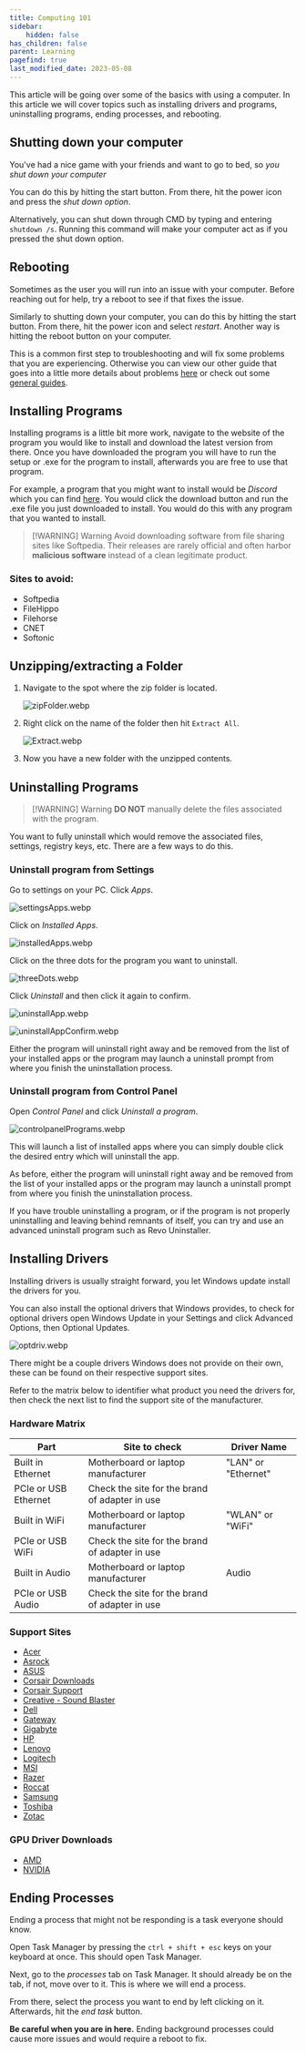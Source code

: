 ```yaml
---
title: Computing 101
sidebar:
    hidden: false
has_children: false
parent: Learning
pagefind: true
last_modified_date: 2023-05-08
---
```




This article will be going over some of the basics with using a computer. In this article we will cover topics such as installing drivers and programs, uninstalling programs, ending processes, and rebooting. 

## Shutting down your computer
You've had a nice game with your friends and want to go to bed, so *you shut down your computer*

You can do this by hitting the start button. From there, hit the power icon and press the *shut down option*. 

Alternatively, you can shut down through CMD by typing and entering `shutdown /s`. Running this command will make your computer act as if you pressed the shut down option.

## Rebooting 
Sometimes as the user you will run into an issue with your computer. Before reaching out for help, try a reboot to see if that fixes the issue. 

Similarly to shutting down your computer, you can do this by hitting the start button. From there, hit the power icon and select *restart*. Another way is hitting the reboot button on your computer. 

This is a common first step to troubleshooting and will fix some problems that you are experiencing. Otherwise you can view our other guide that goes into a little more details about problems [here](/docs/learning/basic-troubleshooting) or check out some [general guides](/docs/guides).

## Installing Programs
Installing programs is a little bit more work, navigate to the website of the program you would like to install and download the latest version from there. Once you have downloaded the program you will have to run the setup or .exe for the program to install, afterwards you are free to use that program. 

For example, a program that you might want to install would be *Discord* which you can find [here](https://discord.com/). You would click the download button and run the .exe file you just downloaded to install. You would do this with any program that you wanted to install.

> [!WARNING] Warning
>Avoid downloading software from file sharing sites like Softpedia. Their releases are rarely official and often harbor **malicious software** instead of a clean legitimate product.

### Sites to avoid:
- Softpedia
- FileHippo
- Filehorse
- CNET
- Softonic

## Unzipping/extracting a Folder
1. Navigate to the spot where the zip folder is located. 

    ![zipFolder.webp](../../../assets/Basic-Computing/zipFolder.webp)

2. Right click on the name of the folder then hit `Extract All`.

    ![Extract.webp](../../../assets/Basic-Computing/Extract.webp)

3. Now you have a new folder with the unzipped contents. 


## Uninstalling Programs
> [!WARNING] Warning
> **DO NOT** manually delete the files associated with the program.

You want to fully uninstall which would remove the associated files, settings, registry keys, etc. There are a few ways to do this. 

### Uninstall program from Settings

Go to settings on your PC. Click *Apps*.

![settingsApps.webp](../../../assets/Basic-Computing/settingsApps.webp)

Click on *Installed Apps*.

![installedApps.webp](../../../assets/Basic-Computing/installedApps.webp)

Click on the three dots for the program you want to uninstall.

![threeDots.webp](../../../assets/Basic-Computing/threeDots.webp)

Click *Uninstall* and then click it again to confirm.

![uninstallApp.webp](../../../assets/Basic-Computing/uninstallApp.webp)

![uninstallAppConfirm.webp](../../../assets/Basic-Computing/uninstallAppConfirm.webp)

Either the program will uninstall right away and be removed from the list of your installed apps or the program may launch a uninstall prompt from where you finish the uninstallation process. 

### Uninstall program from Control Panel

Open *Control Panel* and click *Uninstall a program*.

![controlpanelPrograms.webp](../../../assets/Basic-Computing/controlpanelPrograms.webp)

This will launch a list of installed apps where you can simply double click the desired entry which will uninstall the app. 

As before, either the program will uninstall right away and be removed from the list of your installed apps or the program may launch a uninstall prompt from where you finish the uninstallation process. 

If you have trouble uninstalling a program, or if the program is not properly uninstalling and leaving behind remnants of itself, you can try and use an advanced uninstall program such as Revo Uninstaller.

## Installing Drivers
Installing drivers is usually straight forward, you let Windows update install the drivers for you. 

You can also install the optional drivers that Windows provides, to check for optional drivers open Windows Update in your Settings and click Advanced Options, then Optional Updates.

![optdriv.webp](../../../assets/Basic-Computing/optdriv.webp)

There might be a couple drivers Windows does not provide on their own, these can be found on their respective support sites. 

Refer to the matrix below to identifier what product you need the drivers for, then check the next list to find the support site of the manufacturer.

### Hardware Matrix

| Part                 | Site to check                                  | Driver Name         |
| -------------------- | ---------------------------------------------- | ------------------- |
| Built in Ethernet    | Motherboard or laptop manufacturer             | "LAN" or "Ethernet" |
| PCIe or USB Ethernet | Check the site for the brand of adapter in use |                     |
| Built in WiFi        | Motherboard or laptop manufacturer             | "WLAN" or "WiFi"    |
| PCIe or USB WiFi     | Check the site for the brand of adapter in use |                     |
| Built in Audio       | Motherboard or laptop manufacturer             | Audio               |
| PCIe or USB Audio    | Check the site for the brand of adapter in use |                     |

### Support Sites
- [Acer](https://www.acer.com/ac/en/US/content/support)
- [Asrock](https://www.asrock.com/support/index.asp)
- [ASUS](https://www.asus.com/us/support/)
- [Corsair Downloads](https://www.corsair.com/us/en/downloads)
- [Corsair Support](https://help.corsair.com/hc/en-us)
- [Creative - Sound Blaster](https://support.creative.com/Products/Products.aspx?catid=1)
- [Dell](https://www.dell.com/support/home/en-us)
- [Gateway](https://www.gateway.com/gw/en/US/content/support-overview)
- [Gigabyte](https://www.gigabyte.com/Support)
- [HP](https://support.hp.com/us-en)
- [Lenovo](https://support.hp.com/us-en)
- [Logitech](https://support.logi.com/hc/en-us/)
- [MSI](https://us.msi.com/support)
- [Razer](https://support.razer.com/)
- [Roccat](https://support.roccat.com/s/downloads?language=en_US)
- [Samsung](https://www.samsung.com/us/support/)
- [Toshiba](https://www.samsung.com/us/support/)
- [Zotac](https://www.zotac.com/us/support/)

### GPU Driver Downloads
- [AMD](https://www.amd.com/en/support)
- [NVIDIA](https://www.nvidia.com/download/index.aspx)

## Ending Processes
Ending a process that might not be responding is a task everyone should know. 

Open Task Manager by pressing the `ctrl + shift + esc` keys on your keyboard at once. This should open Task Manager.

Next, go to the *processes* tab on Task Manager. It should already be on the tab, if not, move over to it. This is where we will end a process.

From there, select the process you want to end by left clicking on it. Afterwards, hit the *end task* button. 

**Be careful when you are in here.** Ending background processes could cause more issues and would require a reboot to fix. 
